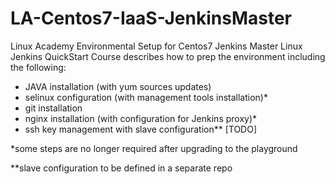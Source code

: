 # LA-Centos7-IaaS-JenkinsMaster
Linux Academy Environmental Setup for Centos7 Jenkins Master
Linux Jenkins QuickStart Course describes how to prep the environment including the following:
* JAVA installation (with yum sources updates)
* selinux configuration (with management tools installation)*
* git installation
* nginx installation (with configuration for Jenkins proxy)*
* ssh key management with slave configuration**  [TODO]

*some steps are no longer required after upgrading to the playground

**slave configuration to be defined in a separate repo
